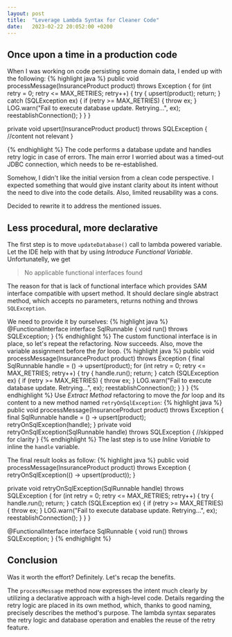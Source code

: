```yaml
---
layout: post
title:  "Leverage Lambda Syntax for Cleaner Code"
date:   2023-02-22 20:052:00 +0200
---
```

## Once upon a time in a production code
When I was working on code persisting some domain data, I ended up with the following:
{% highlight java %}
public void processMessage(InsuranceProduct product) throws Exception {
    for (int retry = 0; retry <= MAX_RETRIES; retry++) {
        try {
            upsert(product);
            return;
        } catch (SQLException ex) {
            if (retry >= MAX_RETRIES) {
                throw ex;
            }
            LOG.warn("Fail to execute database update. Retrying...", ex);
            reestablishConnection();
        }
    }
}

private void upsert(InsuranceProduct product) throws SQLException {
    //content not relevant
}

{% endhighlight %}
The code performs a database update and handles retry logic in case of errors. The main error I worried about was a timed-out JDBC connection, which needs to be re-established.

Somehow, I didn't like the initial version from a clean code perspective. I expected something that would give instant clarity about its intent without the need to dive into the code details. Also, limited reusability was a cons.

Decided to rewrite it to address the mentioned issues.
## Less procedural, more declarative
The first step is to move `updateDatabase()` call to lambda powered variable. 
Let the IDE help with that by using _Introduce Functional Variable_. Unfortunatelly, we get
> No applicable functional interfaces found

The reason for that is lack of functional interface which provides SAM interface compatible with upsert method. It should declare single abstract method, which accepts no parameters, returns nothing and throws `SQLException`.

We need to provide it by ourselves:
{% highlight java %}
@FunctionalInterface
interface SqlRunnable {
    void run() throws SQLException;
}
{% endhighlight %}
The custom functional interface is in place, so let's repeat the refactoring. Now succeeds. Also, move the variable assignment before the _for_ loop.
{% highlight java %}
public void processMessage(InsuranceProduct product) throws Exception {
    final SqlRunnable handle = () -> upsert(product);
    for (int retry = 0; retry <= MAX_RETRIES; retry++) {
        try {
            handle.run();
            return;
        } catch (SQLException ex) {
            if (retry >= MAX_RETRIES) {
                throw ex;
            }
            LOG.warn("Fail to execute database update. Retrying...", ex);
            reestablishConnection();
        }
    }
}
{% endhighlight %}
Use _Extract Method_ refactoring to move the _for_ loop and its content to a new method named `retryOnSqlException`:
{% highlight java %}
public void processMessage(InsuranceProduct product) throws Exception {
    final SqlRunnable handle = () -> upsert(product);
    retryOnSqlException(handle);
}
private void retryOnSqlException(SqlRunnable handle) throws SQLException {
    //skipped for clarity
}
{% endhighlight %}
The last step is to use _Inline Variable_ to inline the `handle` variable.

The final result looks as follow:
{% highlight java %}
public void processMessage(InsuranceProduct product) throws Exception {
    retryOnSqlException(() -> upsert(product));
}

private void retryOnSqlException(SqlRunnable handle) throws SQLException {
    for (int retry = 0; retry <= MAX_RETRIES; retry++) {
        try {
            handle.run();
            return;
        } catch (SQLException ex) {
            if (retry >= MAX_RETRIES) {
                throw ex;
            }
            LOG.warn("Fail to execute database update. Retrying...", ex);
            reestablishConnection();
        }
    }
}

@FunctionalInterface
interface SqlRunnable {
    void run() throws SQLException;
}
{% endhighlight %}
## Conclusion
Was it worth the effort? Definitely. Let's recap the benefits. 

The `processMessage` method now expresses the intent much clearly by utilizing a declarative approach with a high-level code. Details regarding the retry logic are placed in its own method, which, thanks to good naming, precisely describes the method's purpose.
The lambda syntax separates the retry logic and database operation and enables the reuse of the retry feature.